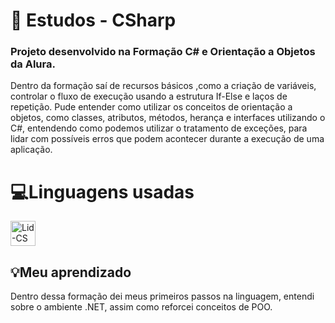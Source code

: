 # 📌 Estudos - CSharp
### Projeto desenvolvido na Formação C# e Orientação a Objetos da Alura. 
Dentro da formação saí de recursos básicos ,como a criação de variáveis, controlar o fluxo de execução usando a estrutura If-Else e laços de repetição. 
Pude entender como utilizar os conceitos de orientação a objetos, como classes, atributos, métodos, herança e interfaces utilizando o C#, entendendo como podemos
utilizar o tratamento de exceções, para lidar com possíveis erros que podem acontecer durante a execução de uma aplicação.

# 💻Linguagens usadas
<img align="center" alt="Lid-CS" heigt="30" width="40" src="https://cdn.jsdelivr.net/gh/devicons/devicon/icons/csharp/csharp-plain.svg" />

## 💡Meu aprendizado
Dentro dessa formação dei meus primeiros passos na linguagem, entendi sobre o ambiente .NET, assim como reforcei conceitos de POO.
